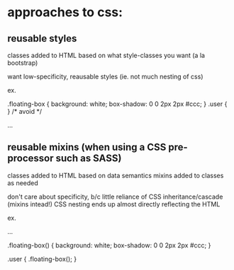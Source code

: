 # approaches to css:

## reusable styles

classes added to HTML based on what style-classes you want (a la bootstrap)

want low-specificity, reausable styles (ie. not much nesting of css)

ex.

.floating-box {
  background: white;
  box-shadow: 0 0 2px 2px #ccc;
}
.user { } /* avoid */

<div class="user floating-box">...</div>


## reusable mixins  (when using a CSS pre-processor such as SASS)

classes added to HTML based on data semantics
mixins added to classes as needed

don't care about specificity, b/c little reliance of CSS inheritance/cascade (mixins intead!)
  CSS nesting ends up almost directly reflecting the HTML

ex.
<div class="user">...</div>

.floating-box() {
  background: white;
  box-shadow: 0 0 2px 2px #ccc;
}

.user {
  .floating-box();
}
